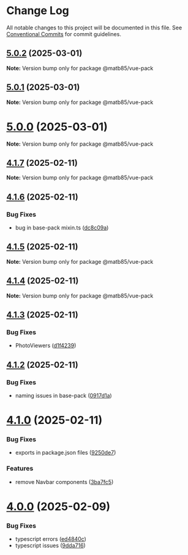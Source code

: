 # Change Log

All notable changes to this project will be documented in this file.
See [Conventional Commits](https://conventionalcommits.org) for commit guidelines.

## [5.0.2](https://github.com/Matb85/components-pack/compare/v5.0.1...v5.0.2) (2025-03-01)

**Note:** Version bump only for package @matb85/vue-pack

## [5.0.1](https://github.com/Matb85/components-pack/compare/v5.0.0...v5.0.1) (2025-03-01)

**Note:** Version bump only for package @matb85/vue-pack

# [5.0.0](https://github.com/Matb85/components-pack/compare/v4.1.7...v5.0.0) (2025-03-01)

**Note:** Version bump only for package @matb85/vue-pack

## [4.1.7](https://github.com/Matb85/components-pack/compare/v4.1.6...v4.1.7) (2025-02-11)

**Note:** Version bump only for package @matb85/vue-pack

## [4.1.6](https://github.com/Matb85/components-pack/compare/v4.1.5...v4.1.6) (2025-02-11)

### Bug Fixes

* bug in base-pack mixin.ts ([dc8c09a](https://github.com/Matb85/components-pack/commit/dc8c09ac17e21c0fed1148406289c344d146f93e))

## [4.1.5](https://github.com/Matb85/components-pack/compare/v4.1.4...v4.1.5) (2025-02-11)

**Note:** Version bump only for package @matb85/vue-pack

## [4.1.4](https://github.com/Matb85/components-pack/compare/v4.1.3...v4.1.4) (2025-02-11)

**Note:** Version bump only for package @matb85/vue-pack

## [4.1.3](https://github.com/Matb85/components-pack/compare/v4.1.2...v4.1.3) (2025-02-11)

### Bug Fixes

* PhotoViewers ([d1f4239](https://github.com/Matb85/components-pack/commit/d1f4239f4f7822debd05fc3c4a067509dce01842))

## [4.1.2](https://github.com/Matb85/components-pack/compare/v4.1.1...v4.1.2) (2025-02-11)

### Bug Fixes

* naming issues in base-pack ([0917d1a](https://github.com/Matb85/components-pack/commit/0917d1a12e0a76cd1fa6422e5226da236fb3e9f5))

# [4.1.0](https://github.com/Matb85/components-pack/compare/v4.0.0...v4.1.0) (2025-02-11)

### Bug Fixes

* exports in package.json files ([9250de7](https://github.com/Matb85/components-pack/commit/9250de77635f9ef34e8cb1aa02116d0aecdab54c))

### Features

* remove Navbar components ([3ba7fc5](https://github.com/Matb85/components-pack/commit/3ba7fc56353f7ea46eabd1e5fdb6ddd824b9d7c0))

# [4.0.0](https://github.com/Matb85/components-pack/compare/v3.0.1...v4.0.0) (2025-02-09)

### Bug Fixes

* typescript errors ([ed4840c](https://github.com/Matb85/components-pack/commit/ed4840c81937d97cf5c55fb6838d38b9548aba56))
* typescript issues ([9dda716](https://github.com/Matb85/components-pack/commit/9dda7161470cf642b6402c5d2855bfcc432ed5e8))

